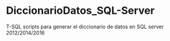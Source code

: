 # DiccionarioDatos_SQL-Server
T-SQL scripts para generar el diccionario de datos en SQL server 2012/2014/2016
